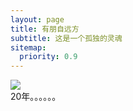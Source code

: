 ```yaml
---
layout: page
title: 有朋自远方
subtitle: 这是一个孤独的灵魂
sitemap:
  priority: 0.9
---
```


<img src="{{ '/assets/img/pudhina.jpg' | prepend: site.baseurl }}" id="about-img">

<div id="describe-text">
	20年。。。。。。
</div>